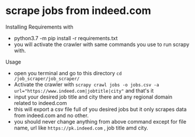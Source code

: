 # scrape jobs from indeed.com 
Installing Requirements with
* python3.7 -m pip install -r requirements.txt
* you will activate the crawler with same commands you use to run scrapy with.

Usage

* open you terminal and go to this directory ```cd /job_scraper/job_scraper/```
* Activate the crawler with ```scrapy crawl jobs -o jobs.csv -a url="https://www.indeed.com|jobtitle|city"``` and that's it
* input your desired job title and city there and any regional domain related to indeed.com
* this will export a csv file full of you desired jobs but it only scrapes data from indeed.com and no other.
* you should never change anything from above command except for file name, url like ```https://pk.indeed.com``` , job title amd city.
